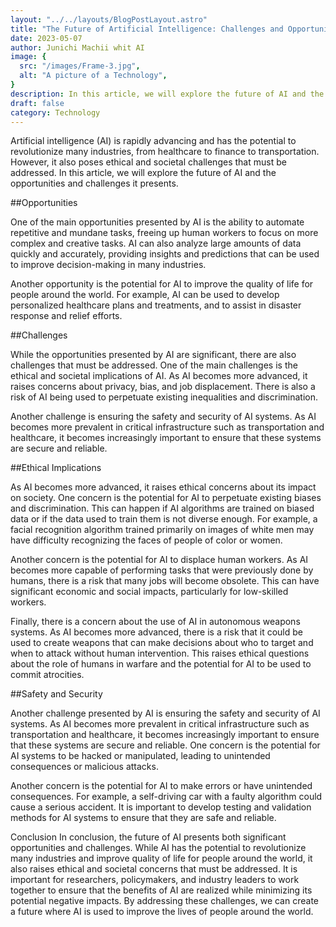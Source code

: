 ```yaml
---
layout: "../../layouts/BlogPostLayout.astro"
title: "The Future of Artificial Intelligence: Challenges and Opportunities"
date: 2023-05-07
author: Junichi Machii whit AI
image: {
  src: "/images/Frame-3.jpg",
  alt: "A picture of a Technology",
}
description: In this article, we will explore the future of AI and the opportunities and challenges it presents.
draft: false
category: Technology
---
```


Artificial intelligence (AI) is rapidly advancing and has the potential to revolutionize many industries, from healthcare to finance to transportation. However, it also poses ethical and societal challenges that must be addressed. In this article, we will explore the future of AI and the opportunities and challenges it presents.

##Opportunities

One of the main opportunities presented by AI is the ability to automate repetitive and mundane tasks, freeing up human workers to focus on more complex and creative tasks. AI can also analyze large amounts of data quickly and accurately, providing insights and predictions that can be used to improve decision-making in many industries.

Another opportunity is the potential for AI to improve the quality of life for people around the world. For example, AI can be used to develop personalized healthcare plans and treatments, and to assist in disaster response and relief efforts.

##Challenges

While the opportunities presented by AI are significant, there are also challenges that must be addressed. One of the main challenges is the ethical and societal implications of AI. As AI becomes more advanced, it raises concerns about privacy, bias, and job displacement. There is also a risk of AI being used to perpetuate existing inequalities and discrimination.

Another challenge is ensuring the safety and security of AI systems. As AI becomes more prevalent in critical infrastructure such as transportation and healthcare, it becomes increasingly important to ensure that these systems are secure and reliable.

##Ethical Implications

As AI becomes more advanced, it raises ethical concerns about its impact on society. One concern is the potential for AI to perpetuate existing biases and discrimination. This can happen if AI algorithms are trained on biased data or if the data used to train them is not diverse enough. For example, a facial recognition algorithm trained primarily on images of white men may have difficulty recognizing the faces of people of color or women.

Another concern is the potential for AI to displace human workers. As AI becomes more capable of performing tasks that were previously done by humans, there is a risk that many jobs will become obsolete. This can have significant economic and social impacts, particularly for low-skilled workers.

Finally, there is a concern about the use of AI in autonomous weapons systems. As AI becomes more advanced, there is a risk that it could be used to create weapons that can make decisions about who to target and when to attack without human intervention. This raises ethical questions about the role of humans in warfare and the potential for AI to be used to commit atrocities.

##Safety and Security

Another challenge presented by AI is ensuring the safety and security of AI systems. As AI becomes more prevalent in critical infrastructure such as transportation and healthcare, it becomes increasingly important to ensure that these systems are secure and reliable. One concern is the potential for AI systems to be hacked or manipulated, leading to unintended consequences or malicious attacks.

Another concern is the potential for AI to make errors or have unintended consequences. For example, a self-driving car with a faulty algorithm could cause a serious accident. It is important to develop testing and validation methods for AI systems to ensure that they are safe and reliable.

Conclusion
In conclusion, the future of AI presents both significant opportunities and challenges. While AI has the potential to revolutionize many industries and improve quality of life for people around the world, it also raises ethical and societal concerns that must be addressed. It is important for researchers, policymakers, and industry leaders to work together to ensure that the benefits of AI are realized while minimizing its potential negative impacts. By addressing these challenges, we can create a future where AI is used to improve the lives of people around the world.